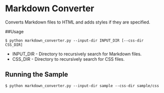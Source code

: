 Markdown Converter
===

Converts Markdown files to HTML and adds styles if they are specified.

##Usage

    $ python markdown_converter.py --input-dir INPUT_DIR [--css-dir CSS_DIR]
    
* INPUT_DIR - Directory to recursively search for Markdown files.
* CSS_DIR - Directory to recursively search for CSS files.

## Running the Sample

    $ python markdown_converter.py --input-dir sample --css-dir sample/css

